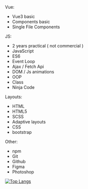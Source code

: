 Vue:
- Vue3 basic
- Components basic
- Single File Components
  
JS:
- 2 years practical ( not commercial )
- JavaScript
- ES6
- Event Loop
- Ajax / Fetch Api
- DOM / Js animations
- OOP
- Class
- Ninja Code

Layouts:
- HTML
- HTML5
- SCSS
- Adaptive layouts
- CSS
- bootstrap

Other:
- npm
- Git
- Github
- Figma
- Photoshop

[![Top Langs](https://github-readme-stats.vercel.app/api/top-langs/?username=vladislavmac&&theme=tokyonight)](https://github.com/anuraghazra/github-readme-stats)
